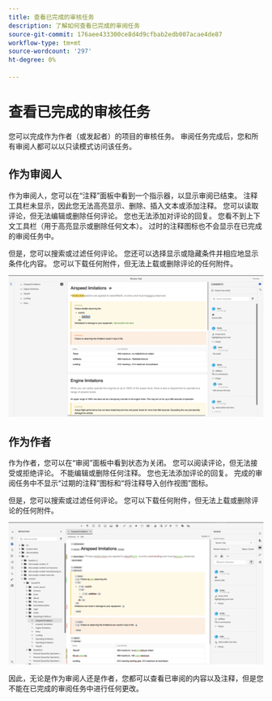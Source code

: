 ```yaml
---
title: 查看已完成的审核任务
description: 了解如何查看已完成的审阅任务
source-git-commit: 176aee433300ce8d4d9cfbab2edb007acae4de87
workflow-type: tm+mt
source-wordcount: '297'
ht-degree: 0%

---
```



# 查看已完成的审核任务

您可以完成作为作者（或发起者）的项目的审核任务。 审阅任务完成后，您和所有审阅人都可以以只读模式访问该任务。

## 作为审阅人

作为审阅人，您可以在“注释”面板中看到一个指示器，以显示审阅已结束。 注释工具栏未显示，因此您无法高亮显示、删除、插入文本或添加注释。 您可以读取评论，但无法编辑或删除任何评论。 您也无法添加对评论的回复。 您看不到上下文工具栏（用于高亮显示或删除任何文本）。 过时的注释图标也不会显示在已完成的审阅任务中。

但是，您可以搜索或过滤任何评论。 您还可以选择显示或隐藏条件并相应地显示条件化内容。 您可以下载任何附件，但无法上载或删除评论的任何附件。

<img src="images/complete-task-reviewer.png" alt="已完成审阅任务审阅人" width="800">



## 作为作者

作为作者，您可以在“审阅”面板中看到状态为关闭。 您可以阅读评论，但无法接受或拒绝评论。 不能编辑或删除任何注释。 您也无法添加评论的回复。 完成的审阅任务中不显示“过期的注释”图标和“将注释导入创作视图”图标。

但是，您可以搜索或过滤任何评论。 您可以下载任何附件，但无法上载或删除评论的任何附件。

<img src="images/completed-task-author.png" alt=" 已完成审阅任务作者" width="800">

因此，无论是作为审阅人还是作者，您都可以查看已审阅的内容以及注释，但是您不能在已完成的审阅任务中进行任何更改。


